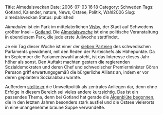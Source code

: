 Title: Almedalsveckan
Date: 2006-07-03 16:18
Category: Schweden
Tags: Gotland, Kalender, nature, News, Ostsee, Politik, Wahl2006
Slug: almedalsveckan
Status: published

*Almedalen* ist ein Park im mittelaterlichen
[Visby](http://de.wikipedia.org/wiki/Visby), der Stadt auf Schwedens
größter Insel – [Gotland](http://de.wikipedia.org/wiki/Gotland). Die
[Almedals*woche*](http://www.gotland.se/almedalsveckan/) ist eine
politische Veranstaltung in ebendiesem Park, die jede erste Juliwoche
stattfindet.

Je ein Tag dieser Woche ist einer der [sieben
Parteien](http://www.fiket.de/2006/05/27/die-gegenwaertige-schwedische-regierung/)
des schwedischen Parlaments gewidment, mit den Reden der Parteichefs als
Höhepunkte. Da im September die Parlamentswahl ansteht, ist das
Interesse dieses Jahr höher als sonst. Den Auftakt machten gestern die
regierenden Sozialdemokraten und deren Chef und schwedischer
Premierminister Göran Persson griff erwartungsgemäß die bürgerliche
Allianz an, indem er vor deren geplantem Sozialabbau warnte.

Außerdem [stellte er](http://www.sr.se/Ekot/artikel.asp?artikel=890896)
die Umweltpolitik als zentrales Anliegen dar, denn ohne Erfolge in
diesem Bereich sei vieles andere kurzsichtig. Das ist ein passendes
Thema, denn bei Gotland hat gerade die [Algenblüte
begonnen](http://www.thelocal.se/article.php?ID=4234&date=20060703), die
in den letzten Jahren besonders stark ausfiel und die Ostsee vielerorts
in eine unangenehme braune Suppe verwandelte.

